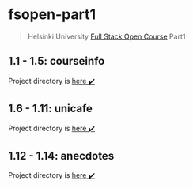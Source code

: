 # fsopen-part1

> Helsinki University [Full Stack Open Course](https://fullstackopen.com/en/part1) Part1

## 1.1 - 1.5: courseinfo

Project directory is [here ✔️](https://github.com/jokerinya/fsopen-part1/tree/main/courseinfo)

## 1.6 - 1.11: unicafe

Project directory is [here ✔️](https://github.com/jokerinya/fsopen-part1/tree/main/unicafe)

## 1.12 - 1.14: anecdotes

Project directory is [here ✔️](https://github.com/jokerinya/fsopen-part1/tree/main/anecdotes)
